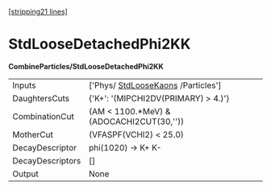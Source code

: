 [[stripping21 lines]](./stripping21-commonparticles)

# StdLooseDetachedPhi2KK

**CombineParticles/StdLooseDetachedPhi2KK**

|                  |                                                                     |
|------------------|---------------------------------------------------------------------|
| Inputs           | ['Phys/ [StdLooseKaons](./stripping21-stdloosekaons) /Particles'] |
| DaughtersCuts    | {'K+': '(MIPCHI2DV(PRIMARY) \> 4.)'}                                |
| CombinationCut   | (AM \< 1100.\*MeV) & (ADOCACHI2CUT(30,''))                          |
| MotherCut        | (VFASPF(VCHI2) \< 25.0)                                             |
| DecayDescriptor  | phi(1020) -\> K+ K-                                                 |
| DecayDescriptors | []                                                                |
| Output           | None                                                                |
